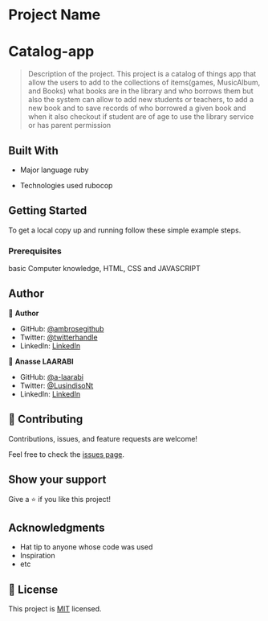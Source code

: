 # Project Name  

# Catalog-app
> Description of the project.
This project is a catalog of things app that allow the users to add to the collections of items(games, MusicAlbum, and Books) what books are in the library and who borrows them but also the system can allow to add new students or teachers, to add a new book and to save records of who borrowed a given book and when it also checkout if student are of age to use the library service or has parent permission   

## Built With

- Major language
 ruby

- Technologies used
rubocop



## Getting Started
To get a local copy up and running follow these simple example steps.

### Prerequisites
 basic Computer knowledge, HTML, CSS and JAVASCRIPT

## Author

👤 **Author**

- GitHub: [@ambrosegithub](https://github.com/ambrosegithub)
- Twitter: [@twitterhandle](https://twitter.com/Glorious851)
- LinkedIn: [LinkedIn](https://www.linkedin.com/in/ambrose-isigba/)

👤 **Anasse LAARABI**

- GitHub: [@a-laarabi](https://github.com/a-laarabi)
- Twitter: [@LusindisoNt](https://twitter.com/AnasseLaarabi)
- LinkedIn: [LinkedIn](https://www.linkedin.com/in/a-laarabi/)



## 🤝 Contributing

Contributions, issues, and feature requests are welcome!

Feel free to check the [issues page](https://github.com/Ambrosegithub/Catalog-app/issues).

## Show your support

Give a ⭐️ if you like this project!

## Acknowledgments

- Hat tip to anyone whose code was used
- Inspiration
- etc

## 📝 License

This project is [MIT](https://github.com/Ambrosegithub/OOP-School_library/blob/develop-branch/LICENSE) licensed.

